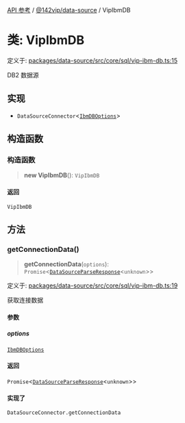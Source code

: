 [API 参考](../../../index.md) / [@142vip/data-source](../index.md) / VipIbmDB

# 类: VipIbmDB

定义于: [packages/data-source/src/core/sql/vip-ibm-db.ts:15](https://github.com/142vip/core-x/blob/d978b443ed1221c42602080459c0a22aae31b2d5/packages/data-source/src/core/sql/vip-ibm-db.ts#L15)

DB2 数据源

## 实现

- `DataSourceConnector`\<[`IbmDBOptions`](../interfaces/IbmDBOptions.md)\>

## 构造函数

### 构造函数

> **new VipIbmDB**(): `VipIbmDB`

#### 返回

`VipIbmDB`

## 方法

### getConnectionData()

> **getConnectionData**(`options`): `Promise`\<[`DataSourceParseResponse`](../interfaces/DataSourceParseResponse.md)\<`unknown`\>\>

定义于: [packages/data-source/src/core/sql/vip-ibm-db.ts:19](https://github.com/142vip/core-x/blob/d978b443ed1221c42602080459c0a22aae31b2d5/packages/data-source/src/core/sql/vip-ibm-db.ts#L19)

获取连接数据

#### 参数

##### options

[`IbmDBOptions`](../interfaces/IbmDBOptions.md)

#### 返回

`Promise`\<[`DataSourceParseResponse`](../interfaces/DataSourceParseResponse.md)\<`unknown`\>\>

#### 实现了

`DataSourceConnector.getConnectionData`
